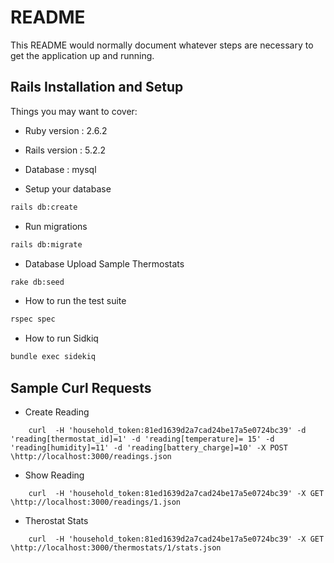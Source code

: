 # README

This README would normally document whatever steps are necessary to get the
application up and running.

## Rails Installation and Setup
Things you may want to cover:

* Ruby version  : 2.6.2 

* Rails version : 5.2.2

* Database : mysql

* Setup your database
```bash
rails db:create 
```
* Run migrations
```bash
rails db:migrate
```
* Database Upload Sample Thermostats
```bash
rake db:seed
```
* How to run the test suite
```bash
rspec spec
```
* How to run Sidkiq
```bash
bundle exec sidekiq
```
## Sample Curl Requests

* Create Reading
```curl
    curl  -H 'household_token:81ed1639d2a7cad24be17a5e0724bc39' -d 'reading[thermostat_id]=1' -d 'reading[temperature]= 15' -d 'reading[humidity]=11' -d 'reading[battery_charge]=10' -X POST \http://localhost:3000/readings.json
```

* Show Reading
```curl
    curl  -H 'household_token:81ed1639d2a7cad24be17a5e0724bc39' -X GET \http://localhost:3000/readings/1.json
```
    
* Therostat Stats
```curl
    curl  -H 'household_token:81ed1639d2a7cad24be17a5e0724bc39' -X GET \http://localhost:3000/thermostats/1/stats.json
```
